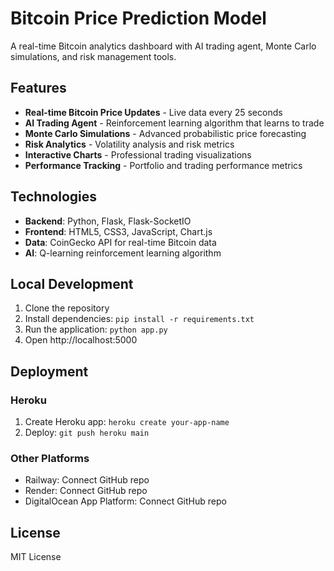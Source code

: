 # Bitcoin Price Prediction Model

A real-time Bitcoin analytics dashboard with AI trading agent, Monte Carlo simulations, and risk management tools.

## Features

- **Real-time Bitcoin Price Updates** - Live data every 25 seconds
- **AI Trading Agent** - Reinforcement learning algorithm that learns to trade
- **Monte Carlo Simulations** - Advanced probabilistic price forecasting
- **Risk Analytics** - Volatility analysis and risk metrics
- **Interactive Charts** - Professional trading visualizations
- **Performance Tracking** - Portfolio and trading performance metrics

## Technologies

- **Backend**: Python, Flask, Flask-SocketIO
- **Frontend**: HTML5, CSS3, JavaScript, Chart.js
- **Data**: CoinGecko API for real-time Bitcoin data
- **AI**: Q-learning reinforcement learning algorithm

## Local Development

1. Clone the repository
2. Install dependencies: `pip install -r requirements.txt`
3. Run the application: `python app.py`
4. Open http://localhost:5000

## Deployment

### Heroku
1. Create Heroku app: `heroku create your-app-name`
2. Deploy: `git push heroku main`

### Other Platforms
- Railway: Connect GitHub repo
- Render: Connect GitHub repo
- DigitalOcean App Platform: Connect GitHub repo

## License

MIT License
